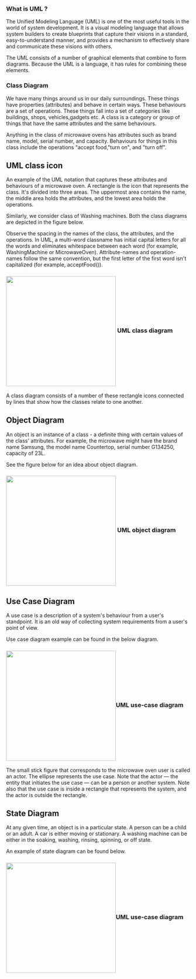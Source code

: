 
### What is UML ?

The Unified Modeling Language (UML) is one of the most useful tools in the
world of system development. It is a visual modeling language that allows
system builders to create blueprints that capture their visions in a standard, easy-to-understand manner, 
and provides a mechanism to effectively share and communicate these  visions with others.

The UML consists of a number of graphical elements that combine to form diagrams. Because
the UML is a language, it has rules for combining these elements. 

### Class Diagram

We have many things around us in our daily surroundings. These things have properties (attributes) and behave in certain 
ways. These behaviours are a set of operations. These things fall into a set of categories like buildings, shops, 
vehicles,gadgets etc. A class is a category or group of things that have the same attributes and the same behaviours. 

Anything in the class of microwave ovens has attributes such as brand name, model, serial number, and
capacity. Behaviours for things in this class include the operations "accept food,"turn on", and "turn off".

UML class icon
---------------
An example of the UML notation that captures these attributes and behaviours of a microwave oven. 
A rectangle is the icon that represents the class. It's divided into three areas. 
The uppermost area contains the name, the middle area holds the attributes, and the lowest area holds the operations.

Similarly,  we consider class of Washing machines. Both the class diagrams are depicted in the figure below.

Observe the spacing in the names of the class, the attributes, and the operations. In UML, a
multi-word classname has initial capital letters for all the words and eliminates whitespace
between each word (for example, WashingMachine or MicrowaveOven). Attribute-names and operation-names
follow the same convention, but the first letter of the first word isn't capitalized (for example,
acceptFood()).

<h3><img align="center" height="300" width="300" src="https://github.com/hegde10122/JAVA_KOTLIN_DESIGN/blob/master/uml/01_UML_Class.svg">  UML class diagram</h3>

A class diagram consists of a number of these rectangle icons connected by lines that show how the classes relate to one another.

Object Diagram
---------------

An object is an instance of a class - a definite thing with certain values of the class' attributes. For example, the microwave might have the brand name 
Samsung, the model name Countertop, serial number G134250, capacity of 23L.

See the figure below for an idea about object diagram.

<h3><img align="center" height="300" width="300" src="https://github.com/hegde10122/JAVA_KOTLIN_DESIGN/blob/master/uml/objects.png">  UML object diagram</h3>

Use Case Diagram
----------------

A use case is a description of a system's behaviour from a user's standpoint. It is an old way of collecting system requirements from a user's point of view. 

Use case diagram example can be found in the below diagram. 

<h3><img align="center" height="300" width="300" src="https://github.com/hegde10122/JAVA_KOTLIN_DESIGN/blob/master/uml/uml_usecase.png">UML use-case diagram</h3>

The small stick figure that corresponds to the microwave oven user is called an actor. The ellipse represents the use case. 
Note that the actor — the entity that initiates the use  case — can be a person or another system. Note also that the use case is inside a rectangle
that represents the system, and the actor is outside the rectangle.


State Diagram
-------------

At any given time, an object is in a particular state. A person can be a  child or an adult. A car is either moving or stationary. A washing machine
can be either in the soaking, washing, rinsing, spinning, or off state.

An example of state diagram can be found below.

<h3><img align="center" height="300" width="300" src="https://github.com/hegde10122/JAVA_KOTLIN_DESIGN/blob/master/uml/uml_statediagram.png">UML use-case diagram</h3>

